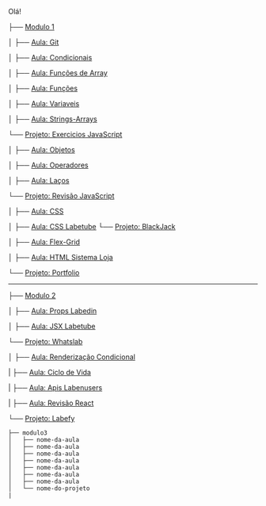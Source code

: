 Olá!

├── [Modulo 1](https://github.com/future4code/alves-Douglas-Barbosa/tree/master/modulo1)

│   ├── [Aula: Git](https://github.com/future4code/alves-Douglas-Barbosa/tree/master/modulo1/aula-git)

│   ├── [Aula: Condicionais](https://github.com/future4code/alves-Douglas-Barbosa/tree/master/modulo1/condicionais)

│   ├── [Aula: Funções de Array](https://github.com/future4code/alves-Douglas-Barbosa/tree/master/modulo1/funcoes-de-array)

│   ├── [Aula: Funções](https://github.com/future4code/alves-Douglas-Barbosa/tree/master/modulo1/funcoes/template_javascript)

│   ├── [Aula: Variaveis](https://github.com/future4code/alves-Douglas-Barbosa/tree/master/modulo1/variaveis)

│   ├── [Aula: Strings-Arrays](https://github.com/future4code/alves-Douglas-Barbosa/tree/master/modulo1/strings-arrays) 

└── [Projeto: Exercicios JavaScript](https://github.com/future4code/alves-Douglas-Barbosa/tree/master/modulo1/projeto-lista-js)

│   ├── [Aula: Objetos](https://github.com/future4code/alves-Douglas-Barbosa/tree/master/modulo1/objetos)

│   ├── [Aula: Operadores](https://github.com/future4code/alves-Douglas-Barbosa/tree/master/modulo1/operadores)

│   ├── [Aula: Laços](https://github.com/future4code/alves-Douglas-Barbosa/tree/master/modulo1/lacos)

└── [Projeto: Revisão JavaScript](https://github.com/future4code/alves-Douglas-Barbosa/tree/master/modulo1/revisao-js)

│   ├── [Aula: CSS](https://github.com/future4code/alves-Douglas-Barbosa/tree/master/modulo1/css-bugfixes)

│   ├── [Aula: CSS Labetube](https://github.com/future4code/alves-Douglas-Barbosa/tree/master/modulo1/css-labetube)
└── [Projeto: BlackJack](https://github.com/future4code/alves-Douglas-Barbosa/tree/master/modulo1/projeto-blackjack)

│   ├── [Aula: Flex-Grid](https://github.com/future4code/alves-Douglas-Barbosa/tree/master/modulo1/flex-grid)

│   ├── [Aula: HTML Sistema Loja](https://github.com/future4code/alves-Douglas-Barbosa/tree/master/modulo1/html-sistema-loja)

└── [Projeto: Portfolio](https://github.com/future4code/alves-Douglas-Barbosa/tree/master/modulo1/projeto-portfolio)

<hr>

├── [Modulo 2](https://github.com/future4code/alves-Douglas-Barbosa/tree/master/modulo2)

│   ├── [Aula: Props Labedin](https://github.com/future4code/alves-Douglas-Barbosa/tree/master/modulo2/props-labedin/labedin)

│   ├── [Aula: JSX Labetube](https://github.com/future4code/alves-Douglas-Barbosa/tree/master/modulo2/jsx-labetube/LabeTube-Vanilla/labetube)

└── [Projeto: Whatslab](https://github.com/future4code/alves-Douglas-Barbosa/tree/master/modulo2/projeto-whatslab/whatslab)

│   ├── [Aula: Renderização Condicional](https://github.com/future4code/alves-Douglas-Barbosa/tree/master/modulo2/rend-condicional-form/labeforms/src)

|   ├── [Aula: Ciclo de Vida](https://github.com/future4code/alves-Douglas-Barbosa/tree/master/modulo2/ciclo-vida-todo/boiler-plate)

|   ├── [Aula: Apis Labenusers](https://github.com/future4code/alves-Douglas-Barbosa/tree/master/modulo2/apis-labenusers/labenusers)

|   ├── [Aula: Revisão React](https://github.com/future4code/alves-Douglas-Barbosa/tree/master/modulo2/revisao-react/site-starwars)

└── [Projeto: Labefy](https://github.com/future4code/alves-Douglas-Barbosa/tree/master/modulo2/projeto-labefy)


```
├── modulo3
│   ├── nome-da-aula
│   ├── nome-da-aula
│   ├── nome-da-aula
│   ├── nome-da-aula
│   ├── nome-da-aula
│   ├── nome-da-aula
│   ├── nome-da-aula
│   └── nome-do-projeto
|
```
